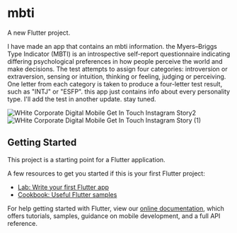 # mbti

A new Flutter project.

I have made an app that contains an mbti information. 
the Myers–Briggs Type Indicator (MBTI) is an introspective self-report questionnaire indicating differing psychological preferences in how people perceive the world and make decisions. The test attempts to assign four categories: introversion or extraversion, sensing or intuition, thinking or feeling, judging or perceiving. One letter from each category is taken to produce a four-letter test result, such as "INTJ" or "ESFP".
this app just contains info about every personality type.
I'll add the test in another update.
stay tuned.


![WHite Corporate Digital Mobile Get In Touch Instagram Story2](https://user-images.githubusercontent.com/101278998/209184200-4acdcaab-e012-4f8a-9410-b745f21176cb.png)                        ![WHite Corporate Digital Mobile Get In Touch Instagram Story (1)](https://user-images.githubusercontent.com/101278998/209185109-946e672a-9ca7-45b8-8dee-e61d00f14007.png)





## Getting Started

This project is a starting point for a Flutter application.

A few resources to get you started if this is your first Flutter project:

- [Lab: Write your first Flutter app](https://flutter.dev/docs/get-started/codelab)
- [Cookbook: Useful Flutter samples](https://flutter.dev/docs/cookbook)

For help getting started with Flutter, view our
[online documentation](https://flutter.dev/docs), which offers tutorials,
samples, guidance on mobile development, and a full API reference.
